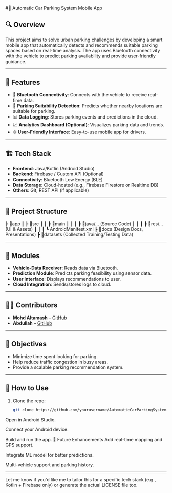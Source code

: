 #🚗 Automatic Car Parking System Mobile App

## 🔍 Overview

This project aims to solve urban parking challenges by developing a smart mobile app that automatically detects and recommends suitable parking spaces based on real-time analysis. The app uses Bluetooth connectivity with the vehicle to predict parking availability and provide user-friendly guidance.

---

## 📱 Features

- 🔗 **Bluetooth Connectivity**: Connects with the vehicle to receive real-time data.
- 📍 **Parking Suitability Detection**: Predicts whether nearby locations are suitable for parking.
- 📊 **Data Logging**: Stores parking events and predictions in the cloud.
- 📈 **Analytics Dashboard (Optional)**: Visualizes parking data and trends.
- 🌐 **User-Friendly Interface**: Easy-to-use mobile app for drivers.

---

## 🏗️ Tech Stack

- **Frontend**: Java/Kotlin (Android Studio)
- **Backend**: Firebase / Custom API (Optional)
- **Connectivity**: Bluetooth Low Energy (BLE)
- **Data Storage**: Cloud-hosted (e.g., Firebase Firestore or Realtime DB)
- **Others**: Git, REST API (if applicable)

---

## 📂 Project Structure
┣ 📁app
┃ ┣ 📁src
┃ ┃ ┣ 📁main
┃ ┃ ┃ ┣ 📁java/... (Source Code)
┃ ┃ ┃ ┣ 📁res/... (UI & Assets)
┃ ┃ ┃ ┗ AndroidManifest.xml
┣ 📁docs (Design Docs, Presentations)
┣ 📁datasets (Collected Training/Testing Data)

---

## 🧪 Modules

- **Vehicle-Data Receiver**: Reads data via Bluetooth.
- **Prediction Module**: Predicts parking feasibility using sensor data.
- **User Interface**: Displays recommendations to user.
- **Cloud Integration**: Sends/stores logs to cloud.

---

## 👨‍💻 Contributors

- **Mohd Altamash** – [GitHub](https://github.com/yourusername)
- **Abdullah** – [GitHub](https://github.com/partnerusername)

---

## 🎯 Objectives

- Minimize time spent looking for parking.
- Help reduce traffic congestion in busy areas.
- Provide a scalable parking recommendation system.

---

## 📝 How to Use

1. Clone the repo:
   ```bash
   git clone https://github.com/yourusername/AutomaticCarParkingSystem.git
Open in Android Studio.

Connect your Android device.

Build and run the app.
📌 Future Enhancements
Add real-time mapping and GPS support.

Integrate ML model for better predictions.

Multi-vehicle support and parking history.


---

Let me know if you'd like me to tailor this for a specific tech stack (e.g., Kotlin + Firebase only) or generate the actual LICENSE file too.

